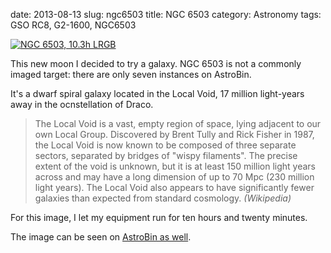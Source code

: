 date: 2013-08-13
slug: ngc6503
title: NGC 6503
category: Astronomy
tags: GSO RC8, G2-1600, NGC6503

[![][0]][0]

This new moon I decided to try a galaxy. NGC 6503 is not a commonly imaged
target: there are only seven instances on AstroBin.

It's a dwarf spiral galaxy located in the Local Void, 17 million light-years
away in the ocnstellation of Draco.

> The Local Void is a vast, empty region of space, lying adjacent to our own
> Local Group. Discovered by Brent Tully and Rick Fisher in 1987, the Local Void
> is now known to be composed of three separate sectors, separated by bridges of
> "wispy filaments". The precise extent of the void is unknown, but it is at
> least 150 million light years across and may have a long dimension of up to 70
> Mpc (230 million light years). The Local Void also appears to have
> significantly fewer galaxies than expected from standard cosmology. *(Wikipedia)*

For this image, I let my equipment run for ten hours and twenty minutes.

The image can be seen on [AstroBin as well][1].

[0]: |filename|/images/2013_NGC6503.jpg "NGC 6503, 10.3h LRGB"
[1]: http://astrob.in/51744/ "NGC 6503 on AstroBin"
